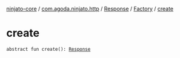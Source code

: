 [ninjato-core](../../../index.md) / [com.agoda.ninjato.http](../../index.md) / [Response](../index.md) / [Factory](index.md) / [create](./create.md)

# create

`abstract fun create(): `[`Response`](../index.md)